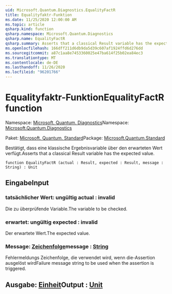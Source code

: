 ```yaml
---
uid: Microsoft.Quantum.Diagnostics.EqualityFactR
title: Equalityfaktr-Funktion
ms.date: 11/25/2020 12:00:00 AM
ms.topic: article
qsharp.kind: function
qsharp.namespace: Microsoft.Quantum.Diagnostics
qsharp.name: EqualityFactR
qsharp.summary: Asserts that a classical Result variable has the expected value.
ms.openlocfilehash: 166dff211d6db9da5d39c607af1924ffd6d276dd
ms.sourcegitcommit: a87c1aa8e7453360025e47ba614f25b02ea84ec3
ms.translationtype: MT
ms.contentlocale: de-DE
ms.lasthandoff: 11/26/2020
ms.locfileid: "96201766"
---
```

# <a name="equalityfactr-function"></a><span data-ttu-id="6cbd5-102">Equalityfaktr-Funktion</span><span class="sxs-lookup"><span data-stu-id="6cbd5-102">EqualityFactR function</span></span>

<span data-ttu-id="6cbd5-103">Namespace: [Microsoft. Quantum. Diagnostics](xref:Microsoft.Quantum.Diagnostics)</span><span class="sxs-lookup"><span data-stu-id="6cbd5-103">Namespace: [Microsoft.Quantum.Diagnostics](xref:Microsoft.Quantum.Diagnostics)</span></span>

<span data-ttu-id="6cbd5-104">Paket: [Microsoft. Quantum. Standard](https://nuget.org/packages/Microsoft.Quantum.Standard)</span><span class="sxs-lookup"><span data-stu-id="6cbd5-104">Package: [Microsoft.Quantum.Standard](https://nuget.org/packages/Microsoft.Quantum.Standard)</span></span>


<span data-ttu-id="6cbd5-105">Bestätigt, dass eine klassische Ergebnisvariable über den erwarteten Wert verfügt.</span><span class="sxs-lookup"><span data-stu-id="6cbd5-105">Asserts that a classical Result variable has the expected value.</span></span>

```qsharp
function EqualityFactR (actual : Result, expected : Result, message : String) : Unit
```


## <a name="input"></a><span data-ttu-id="6cbd5-106">Eingabe</span><span class="sxs-lookup"><span data-stu-id="6cbd5-106">Input</span></span>

### <a name="actual--__invalidresult__"></a><span data-ttu-id="6cbd5-107">tatsächlicher Wert: __ungültig <Result>__</span><span class="sxs-lookup"><span data-stu-id="6cbd5-107">actual : __invalid<Result>__</span></span>

<span data-ttu-id="6cbd5-108">Die zu überprüfende Variable.</span><span class="sxs-lookup"><span data-stu-id="6cbd5-108">The variable to be checked.</span></span>


### <a name="expected--__invalidresult__"></a><span data-ttu-id="6cbd5-109">erwartet: __ungültig <Result>__</span><span class="sxs-lookup"><span data-stu-id="6cbd5-109">expected : __invalid<Result>__</span></span>

<span data-ttu-id="6cbd5-110">Der erwartete Wert.</span><span class="sxs-lookup"><span data-stu-id="6cbd5-110">The expected value.</span></span>


### <a name="message--string"></a><span data-ttu-id="6cbd5-111">Message: [Zeichenfolge](xref:microsoft.quantum.lang-ref.string)</span><span class="sxs-lookup"><span data-stu-id="6cbd5-111">message : [String](xref:microsoft.quantum.lang-ref.string)</span></span>

<span data-ttu-id="6cbd5-112">Fehlermeldungs Zeichenfolge, die verwendet wird, wenn die-Assertion ausgelöst wird</span><span class="sxs-lookup"><span data-stu-id="6cbd5-112">Failure message string to be used when the assertion is triggered.</span></span>



## <a name="output--unit"></a><span data-ttu-id="6cbd5-113">Ausgabe: [Einheit](xref:microsoft.quantum.lang-ref.unit)</span><span class="sxs-lookup"><span data-stu-id="6cbd5-113">Output : [Unit](xref:microsoft.quantum.lang-ref.unit)</span></span>

